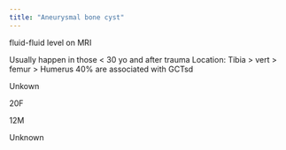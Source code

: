 ```yaml
---
title: "Aneurysmal bone cyst"
---
```

fluid-fluid level on MRI

Usually happen in those &lt; 30 yo and after trauma
Location: Tibia &gt; vert &gt; femur &gt; Humerus
40% are associated with GCTsd

Unkown

20F

12M

Unknown

